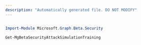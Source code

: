 ```yaml
---
description: "Automatically generated file. DO NOT MODIFY"
---
```


```powershell

Import-Module Microsoft.Graph.Beta.Security

Get-MgBetaSecurityAttackSimulationTraining

```